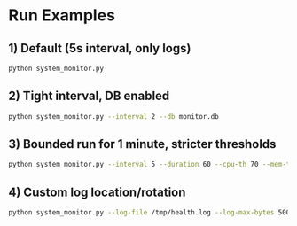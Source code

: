 
# Run Examples

## 1) Default (5s interval, only logs)
```bash
python system_monitor.py
```

## 2) Tight interval, DB enabled
```bash
python system_monitor.py --interval 2 --db monitor.db
```

## 3) Bounded run for 1 minute, stricter thresholds
```bash
python system_monitor.py --interval 5 --duration 60 --cpu-th 70 --mem-th 75 --disk-th 85 --db monitor.db
```

## 4) Custom log location/rotation
```bash
python system_monitor.py --log-file /tmp/health.log --log-max-bytes 500000 --log-backups 3
```
